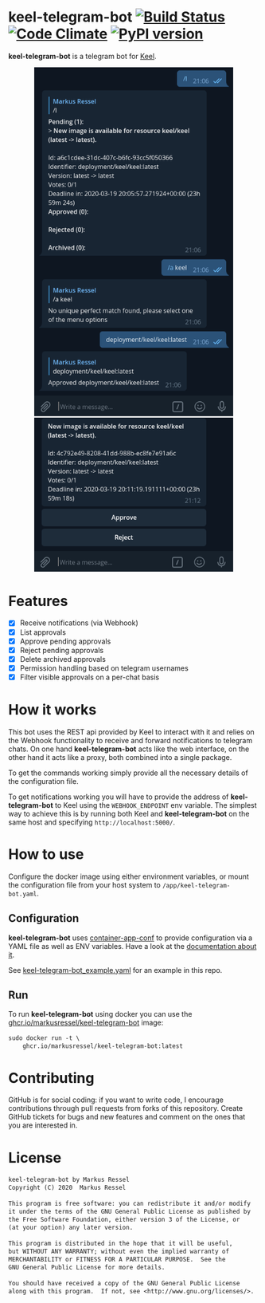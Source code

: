 # keel-telegram-bot [![Build Status](https://img.shields.io/endpoint.svg?url=https%3A%2F%2Factions-badge.atrox.dev%2Fmarkusressel%2Fkeel-telegram-bot%2Fbadge%3Fref%3Dmaster&style=flat)](https://actions-badge.atrox.dev/markusressel/keel-telegram-bot/goto?ref=master) [![Code Climate](https://codeclimate.com/github/markusressel/keel-telegram-bot.svg)](https://codeclimate.com/github/markusressel/keel-telegram-bot) [![PyPI version](https://badge.fury.io/py/keel-telegram-bot.svg)](https://badge.fury.io/py/keel-telegram-bot)

**keel-telegram-bot** is a telegram bot for [Keel](https://keel.sh/).


<p align="center">
  <img src="/screenshots/commands.png" width="400"> <img src="/screenshots/approval.png" width="400"> 
</p>

# Features

* [x] Receive notifications (via Webhook)
* [x] List approvals
* [x] Approve pending approvals
* [x] Reject pending approvals
* [x] Delete archived approvals
* [x] Permission handling based on telegram usernames
* [x] Filter visible approvals on a per-chat basis

# How it works

This bot uses the REST api provided by Keel to interact with it
and relies on the Webhook functionality to receive and forward notifications
to telegram chats. On one hand **keel-telegram-bot** acts like the web 
interface, on the other hand it acts like a proxy, both combined into a 
single package.

To get the commands working simply provide all the necessary details of
the configuration file.

To get notifications working you will have to provide the address of 
**keel-telegram-bot** to Keel using the `WEBHOOK_ENDPOINT` env variable.
The simplest way to achieve this is by running both Keel and **keel-telegram-bot**
on the same host and specifying `http://localhost:5000/`.

# How to use

Configure the docker image using either environment variables, or mount the configuration
file from your host system to `/app/keel-telegram-bot.yaml`.

## Configuration

**keel-telegram-bot** uses [container-app-conf](https://github.com/markusressel/container-app-conf)
to provide configuration via a YAML file as well as ENV variables. Have a look at the 
[documentation about it](https://github.com/markusressel/container-app-conf).

See [keel-telegram-bot_example.yaml](/keel-telegram-bot_example.yaml) for an example in this repo.

## Run

To run **keel-telegram-bot** using docker you can use the [ghcr.io/markusressel/keel-telegram-bot](https://github.com/markusressel/keel-telegram-bot/pkgs/container/keel-telegram-bot) image:

```
sudo docker run -t \
    ghcr.io/markusressel/keel-telegram-bot:latest
```

# Contributing

GitHub is for social coding: if you want to write code, I encourage contributions through pull requests from forks
of this repository. Create GitHub tickets for bugs and new features and comment on the ones that you are interested in.

# License

```text
keel-telegram-bot by Markus Ressel
Copyright (C) 2020  Markus Ressel

This program is free software: you can redistribute it and/or modify
it under the terms of the GNU General Public License as published by
the Free Software Foundation, either version 3 of the License, or
(at your option) any later version.

This program is distributed in the hope that it will be useful,
but WITHOUT ANY WARRANTY; without even the implied warranty of
MERCHANTABILITY or FITNESS FOR A PARTICULAR PURPOSE.  See the
GNU General Public License for more details.

You should have received a copy of the GNU General Public License
along with this program.  If not, see <http://www.gnu.org/licenses/>.
```
